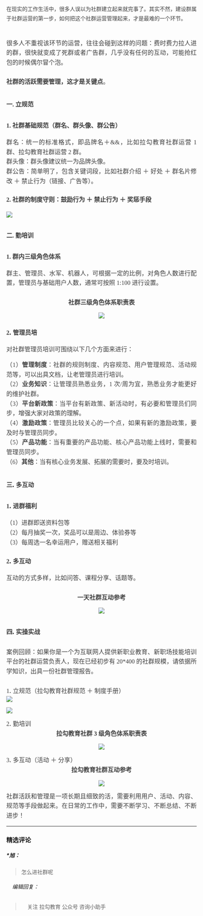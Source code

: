 <p style="text-align: justify; line-height: 1.75em;"><span style="color: rgb(63, 63, 63); font-family: 微软雅黑, &quot;Microsoft YaHei&quot;;">在现实的工作生活中，很多人误以为社群建立起来就完事了。其实不然，建设群属于社群运营的第一步，如何把这个社群运营管理起来，才是最难的一个环节。</span><br></p>
<p style="margin-bottom: 0pt; margin-top: 0pt; font-size: 11pt; color: rgb(73, 73, 73); line-height: 1.75em; text-align: justify;"><br></p>
<p style="margin-bottom: 0pt; margin-top: 0pt; font-size: 11pt; color: rgb(73, 73, 73); line-height: 1.75em; text-align: justify;"><span style="font-family: 微软雅黑, &quot;Microsoft YaHei&quot;; font-size: 16px; color: rgb(63, 63, 63);">很多人不重视该环节的运营，往往会碰到这样的问题：费时费力拉人进的群，很快就变成了死群或者广告群，几乎没有任何的互动，可能抢红包的时候偶尔冒个泡。</span></p>
<p style="margin-bottom: 0pt; margin-top: 0pt; font-size: 11pt; color: rgb(73, 73, 73); line-height: 1.75em; text-align: justify;"><br></p>
<p style="margin-bottom: 0pt; margin-top: 0pt; font-size: 11pt; color: rgb(73, 73, 73); line-height: 1.75em; text-align: justify;"><span style="font-family: 微软雅黑, &quot;Microsoft YaHei&quot;; font-size: 16px; color: rgb(63, 63, 63);"><strong>社群的活跃需要管理，这才是关键点</strong>。</span></p>
<h2><p style="line-height: 1.75em; text-align: justify;"><span style="font-family: 微软雅黑, &quot;Microsoft YaHei&quot;; font-size: 16px; color: rgb(63, 63, 63);">一. 立规范</span></p></h2>
<h3><p style="line-height: 1.75em; text-align: justify;"><span style="font-family: 微软雅黑, &quot;Microsoft YaHei&quot;; font-size: 16px; color: rgb(63, 63, 63);">1. 社群基础规范（群名、群头像、群公告）</span></p></h3>
<p style="margin-bottom: 0pt; margin-top: 0pt; font-size: 11pt; color: rgb(73, 73, 73); line-height: 1.75em; text-align: justify;"><span style="font-family: 微软雅黑, &quot;Microsoft YaHei&quot;; font-size: 16px; color: rgb(63, 63, 63);">群名：统一的标准格式，即品牌名＋&amp;&amp;，比如拉勾教育社群运营 1 群、拉勾教育社群运营 2 群。</span></p>
<p style="margin-bottom: 0pt; margin-top: 0pt; font-size: 11pt; color: rgb(73, 73, 73); line-height: 1.75em; text-align: justify;"><span style="font-family: 微软雅黑, &quot;Microsoft YaHei&quot;; font-size: 16px; color: rgb(63, 63, 63);">群头像：群头像建议统一为品牌头像。</span></p>
<p style="margin-bottom: 0pt; margin-top: 0pt; font-size: 11pt; color: rgb(73, 73, 73); line-height: 1.75em; text-align: justify;"><span style="font-family: 微软雅黑, &quot;Microsoft YaHei&quot;; font-size: 16px; color: rgb(63, 63, 63);">群公告：简单明了，包含关键词段，比如社群介绍 ＋ 好处 ＋ 群名片修改 ＋ 禁止行为（链接、广告等）。</span></p>
<h3><p style="line-height: 1.75em; text-align: justify;"><span style="font-family: 微软雅黑, &quot;Microsoft YaHei&quot;; font-size: 16px; color: rgb(63, 63, 63);">2. 社群的制度守则：鼓励行为 ＋ 禁止行为 ＋ 奖惩手段</span></p></h3>
<p><img src="https://s0.lgstatic.com/i/image3/M01/71/26/Cgq2xl5l8muAHmVLAACeTp5cpH8120.png"></p>
<h2><p style="line-height: 1.75em; text-align: justify;"><span style="font-family: 微软雅黑, &quot;Microsoft YaHei&quot;; font-size: 16px; color: rgb(63, 63, 63);">二. 勤培训</span></p></h2>
<h3><p style="line-height: 1.75em; text-align: justify;"><span style="font-family: 微软雅黑, &quot;Microsoft YaHei&quot;; font-size: 16px; color: rgb(63, 63, 63);">1. 群内三级角色体系</span></p></h3>
<p style="margin-bottom: 0pt; margin-top: 0pt; font-size: 11pt; color: rgb(73, 73, 73); line-height: 1.75em; text-align: justify;"><span style="font-family: 微软雅黑, &quot;Microsoft YaHei&quot;; font-size: 16px; color: rgb(63, 63, 63);">群主、管理员、水军、机器人，可根据一定的比例，对角色人数进行配置，管理员与基础用户人数，通常可按照 1:100 进行设置。</span></p>
<p style="margin-bottom: 0pt; margin-top: 0pt; font-size: 11pt; color: rgb(73, 73, 73); line-height: 1.75em; text-align: justify;"><span style="font-family: 微软雅黑, &quot;Microsoft YaHei&quot;; font-size: 16px; color: rgb(63, 63, 63);"><br></span></p>
<p style="text-align: center; margin-bottom: 0pt; margin-top: 0pt; font-size: 11pt; color: rgb(73, 73, 73); line-height: 1.75em;"><span style="font-family: 微软雅黑, &quot;Microsoft YaHei&quot;; font-size: 16px; color: rgb(63, 63, 63);"> <strong>社群三级角色体系职责表</strong></span></p>
<p style="text-align: center;"><img src="https://s0.lgstatic.com/i/image3/M01/71/26/CgpOIF5l8pGAUXpDAACoTPtkSIs729.png"></p>
<h3><p style="line-height: 1.75em; text-align: justify;"><span style="font-family: 微软雅黑, &quot;Microsoft YaHei&quot;; font-size: 16px; color: rgb(63, 63, 63);">2<span style="font-family: 微软雅黑, &quot;Microsoft YaHei&quot;; color: rgb(38, 38, 38); font-size: 14pt;">. </span>管理员培</span></p></h3>
<p style="margin-top: 0pt; font-size: 11pt; color: rgb(73, 73, 73); text-align: justify; line-height: 1.75em; margin-bottom: 15px;"><span style="font-family: 微软雅黑, &quot;Microsoft YaHei&quot;; font-size: 16px; color: rgb(63, 63, 63);">对社群管理员培训可围绕以下几个方面来进行：</span></p>
<p style="margin-bottom: 0pt; margin-top: 0pt; font-size: 11pt; color: rgb(73, 73, 73); text-align: justify; line-height: 1.75em;"><span style="font-family: 微软雅黑, &quot;Microsoft YaHei&quot;; font-size: 16px; color: rgb(63, 63, 63);">（1）<strong>管理制度</strong>：社群的规则制度、内容规范、用户管理规范、活动规范等，可以出具文档，让老管理员进行培训。</span></p>
<p style="margin-bottom: 0pt; margin-top: 0pt; font-size: 11pt; color: rgb(73, 73, 73); text-align: justify; line-height: 1.75em;"><span style="font-family: 微软雅黑, &quot;Microsoft YaHei&quot;; font-size: 16px; color: rgb(63, 63, 63);">（2）<strong>业务知识</strong>：让管理员熟悉业务，1 次/周为宜，熟悉业务才能更好的维护社群。</span></p>
<p style="margin-bottom: 0pt; margin-top: 0pt; font-size: 11pt; color: rgb(73, 73, 73); text-align: justify; line-height: 1.75em;"><span style="font-family: 微软雅黑, &quot;Microsoft YaHei&quot;; font-size: 16px; color: rgb(63, 63, 63);">（3）<strong>平台新政策</strong>：当平台有新政策、新活动时，有必要和管理员们同步，增强大家对政策的理解。</span></p>
<p style="margin-bottom: 0pt; margin-top: 0pt; font-size: 11pt; color: rgb(73, 73, 73); text-align: justify; line-height: 1.75em;"><span style="font-family: 微软雅黑, &quot;Microsoft YaHei&quot;; font-size: 16px; color: rgb(63, 63, 63);">（4）<strong>激励政策</strong>：管理员比较关心的一个点，如果有新的激励政策，要及时与管理员同步。</span></p>
<p style="margin-bottom: 0pt; margin-top: 0pt; font-size: 11pt; color: rgb(73, 73, 73); text-align: justify; line-height: 1.75em;"><span style="font-family: 微软雅黑, &quot;Microsoft YaHei&quot;; font-size: 16px; color: rgb(63, 63, 63);">（5）<strong>产品功能</strong>：当有重要的产品功能、核心产品功能上线时，需要和管理员同步。</span></p>
<p style="margin-bottom: 0pt; margin-top: 0pt; font-size: 11pt; color: rgb(73, 73, 73); text-align: justify; line-height: 1.75em;"><span style="font-family: 微软雅黑, &quot;Microsoft YaHei&quot;; font-size: 16px; color: rgb(63, 63, 63);">（6）<strong>其他</strong>：当有核心业务发展、拓展的需要时，要及时培训。</span></p>
<h2><p style="text-align: justify; line-height: 1.75em;"><span style="font-family: 微软雅黑, &quot;Microsoft YaHei&quot;; font-size: 16px; color: rgb(63, 63, 63);">三<span style="font-family: 微软雅黑, &quot;Microsoft YaHei&quot;; color: rgb(38, 38, 38); font-size: 14pt;">. </span>多互动</span></p></h2>
<h3><p style="text-align: justify; line-height: 1.75em;"><span style="font-family: 微软雅黑, &quot;Microsoft YaHei&quot;; font-size: 16px; color: rgb(63, 63, 63);">1<span style="font-family: 微软雅黑, &quot;Microsoft YaHei&quot;; color: rgb(38, 38, 38); font-size: 14pt;">. </span>进群福利</span></p></h3>
<p style="margin-bottom: 0pt; margin-top: 0pt; font-size: 11pt; color: rgb(73, 73, 73); text-align: justify; line-height: 1.75em;"><span style="font-family: 微软雅黑, &quot;Microsoft YaHei&quot;; font-size: 16px; color: rgb(63, 63, 63);">（1）进群即送资料包等</span></p>
<p style="margin-bottom: 0pt; margin-top: 0pt; font-size: 11pt; color: rgb(73, 73, 73); text-align: justify; line-height: 1.75em;"><span style="font-family: 微软雅黑, &quot;Microsoft YaHei&quot;; font-size: 16px; color: rgb(63, 63, 63);">（2）每月抽奖一次，奖品可以是周边、体验券等</span></p>
<p style="margin-bottom: 0pt; margin-top: 0pt; font-size: 11pt; color: rgb(73, 73, 73); text-align: justify; line-height: 1.75em;"><span style="font-family: 微软雅黑, &quot;Microsoft YaHei&quot;; font-size: 16px; color: rgb(63, 63, 63);">（3）每周选一名幸运用户，赠送相关福利</span></p>
<h3><p style="line-height: 1.75em; text-align: justify;"><span style="font-family: 微软雅黑, &quot;Microsoft YaHei&quot;; font-size: 16px; color: rgb(63, 63, 63);">2<span style="font-family: 微软雅黑, &quot;Microsoft YaHei&quot;; color: rgb(38, 38, 38); font-size: 14pt;">. </span>多互动</span></p></h3>
<p style="margin-bottom: 0pt; margin-top: 0pt; font-size: 11pt; color: rgb(73, 73, 73); line-height: 1.75em; text-align: justify;"><span style="font-family: 微软雅黑, &quot;Microsoft YaHei&quot;; font-size: 16px; color: rgb(63, 63, 63);">互动的方式多样，比如问答、课程分享、话题等。</span></p>
<p style="margin-bottom: 0pt; margin-top: 0pt; font-size: 11pt; color: rgb(73, 73, 73); line-height: 1.75em; text-align: justify;"><br></p>
<p style="text-align: center; margin-bottom: 0pt; margin-top: 0pt; font-size: 11pt; color: rgb(73, 73, 73); line-height: 1.75em;"><span style="font-family: 微软雅黑, &quot;Microsoft YaHei&quot;; font-size: 16px; color: rgb(63, 63, 63);"> <strong>一天社群互动参考</strong></span></p>
<p style="text-align: center;"><img src="https://s0.lgstatic.com/i/image3/M01/71/26/CgpOIF5l8yaAZnwfAABm5Eq0f7o078.png"></p>
<h2><p style="line-height: 1.75em; text-align: justify;"><span style="font-family: 微软雅黑, &quot;Microsoft YaHei&quot;; font-size: 16px; color: rgb(63, 63, 63);">四<span style="font-family: 微软雅黑, &quot;Microsoft YaHei&quot;; color: rgb(38, 38, 38); font-size: 14pt;">. </span>实操实战</span></p></h2>
<p style="margin-bottom: 0pt; margin-top: 0pt; font-size: 11pt; color: rgb(73, 73, 73); line-height: 1.75em; text-align: justify;"><span style="font-family: 微软雅黑, &quot;Microsoft YaHei&quot;; font-size: 16px; color: rgb(63, 63, 63);">案例回顾：如果你是一个为互联网人提供新职业教育、新职场技能培训平台的社群运营负责人，现在已经初步有 20*400 的社群规模，请依据所学知识，出具一份社群管理报告。</span></p>
<p style="margin-bottom: 0pt; margin-top: 0pt; font-size: 11pt; color: rgb(73, 73, 73); line-height: 1.75em; text-align: justify;"><br></p>
<p style="margin-bottom: 0pt; margin-top: 0pt; font-size: 11pt; color: rgb(73, 73, 73); line-height: 1.75em; text-align: justify;"><span style="font-family: 微软雅黑, &quot;Microsoft YaHei&quot;; font-size: 16px; color: rgb(63, 63, 63);">1<span style="font-family: 微软雅黑, &quot;Microsoft YaHei&quot;; color: rgb(38, 38, 38); font-size: 14pt;">. </span>立规范（拉勾教育社群规范 ＋ 制度手册）</span></p>
<img src="https://s0.lgstatic.com/i/image3/M01/71/27/Cgq2xl5l8zeASz-RAACFvB1KC18630.png">
<p></p>
<p><img src="https://s0.lgstatic.com/i/image3/M01/71/27/Cgq2xl5l80OAcBvQAACfBcaZml4578.png"></p>
<p style="margin-bottom: 0pt; margin-top: 0pt; font-size: 11pt; color: rgb(73, 73, 73); line-height: 1.75em; text-align: justify;"><span style="font-family: 微软雅黑, &quot;Microsoft YaHei&quot;; font-size: 16px; color: rgb(63, 63, 63);">2<span style="font-family: 微软雅黑, &quot;Microsoft YaHei&quot;; color: rgb(38, 38, 38); font-size: 14pt;">. </span>勤培训</span></p>
<p style="text-align: center; margin-bottom: 0pt; margin-top: 0pt; font-size: 11pt; color: rgb(73, 73, 73); line-height: 1.75em;"><span style="font-family: 微软雅黑, &quot;Microsoft YaHei&quot;; font-size: 16px; color: rgb(63, 63, 63);"> <strong>拉勾教育社群 3 级角色体系职责表</strong></span></p>
<p style="text-align: center;"><img src="https://s0.lgstatic.com/i/image3/M01/71/27/CgpOIF5l82eAHmyXAADhfg4nJVE695.png"></p>
<p style="margin-bottom: 0pt; margin-top: 0pt; font-size: 11pt; color: rgb(73, 73, 73); line-height: 1.75em; text-align: justify;"><span style="font-family: 微软雅黑, &quot;Microsoft YaHei&quot;; font-size: 16px; color: rgb(63, 63, 63);">3<span style="font-family: 微软雅黑, &quot;Microsoft YaHei&quot;; color: rgb(38, 38, 38); font-size: 14pt;">. </span>多互动（活动 ＋ 分享）</span></p>
<p style="text-align: center; margin-bottom: 0pt; margin-top: 0pt; font-size: 11pt; color: rgb(73, 73, 73); line-height: 1.75em;"><span style="font-family: 微软雅黑, &quot;Microsoft YaHei&quot;; font-size: 16px; color: rgb(63, 63, 63);"> <strong>拉勾教育社群互动参考</strong></span></p>
<p style="text-align: center;"><img src="https://s0.lgstatic.com/i/image3/M01/71/27/Cgq2xl5l84uAHFj2AADLuH8TASU739.png"></p>
<p style="margin-bottom: 0pt; margin-top: 0pt; font-size: 11pt; color: rgb(73, 73, 73); line-height: 1.75em; text-align: justify;"><span style="font-family: 微软雅黑, &quot;Microsoft YaHei&quot;; font-size: 16px; color: rgb(63, 63, 63);">社群活跃和管理是一项长期且细致的活，需要利用用户、活动、内容、规范等手段做起来。在日常的工作中，需要不断学习、不断总结、不断进步！</span></p>

---

### 精选评论

##### *旭：
> 怎么进社群呢

 ###### &nbsp;&nbsp;&nbsp; 编辑回复：
> &nbsp;&nbsp;&nbsp; 关注 拉勾教育 公众号 咨询小助手

